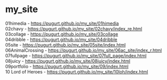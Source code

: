 # my_site
01himedia - https://pugurt.github.io/my_site/01himedia <br>
02chavy - https://pugurt.github.io/my_site/02chavy/index_re.html <br>
03collage - https://pugurt.github.io/my_site/03collage <br>
04dribble - https://pugurt.github.io/my_site/04dribble <br>
05site - https://pugurt.github.io/my_site/05site/index.html<br>
06AnimalCrossing - https://pugurt.github.io/my_site/06ac_site/index_r.html<br>
07fullpage - https://pugurt.github.io/my_site/07full_page/index.html<br>
08juicy - https://pugurt.github.io/my_site/08juicy/index.html<br>
09portfolio - https://pugurt.github.io/my_site/09/index.html<br>
10 Lord of Heroes - https://pugurt.github.io/my_site/10loh/index.html<br>


